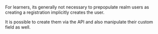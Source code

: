 For learners, its generally not necessary to prepopulate realm users as creating a registration implicitly creates the user.

It is possible to create them via the API and also manipulate their custom field as well.

